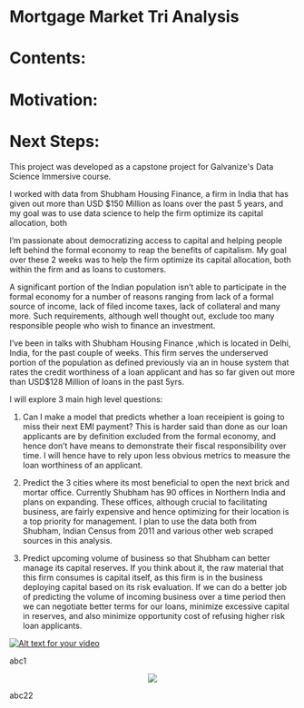 # Mortgage Market Tri Analysis

# Contents:

# Motivation:

# Next Steps:
This project was developed as a capstone project for Galvanize's Data Science Immersive course.

I worked with data from Shubham Housing Finance, a firm in India that has given out more than USD $150 Million as loans over the past 5 years, and my goal was to use data science to help the firm optimize its capital allocation, both 

I’m passionate about democratizing access to capital and helping people left behind the formal economy to reap the benefits of capitalism. My goal over these 2 weeks was to help the firm optimize its capital allocation, both within the firm and as loans to customers.

A significant portion of the Indian population isn’t able to participate in the formal economy for a number of reasons ranging from lack of a formal source of income, lack of filed income taxes, lack of collateral and many more. Such requirements, although well thought out, exclude too many responsible people who wish to finance an investment.

I’ve been in talks with Shubham Housing Finance ,which is located in Delhi, India, for the past couple of weeks. This firm serves the underserved portion of the population as defined previously via an in house system that rates the credit worthiness of a loan applicant and has so far given out more than USD$128 Million of loans in the past 5yrs.


I will explore 3 main high level questions:

1.	Can I make a model that predicts whether a loan receipient is going to miss their next EMI payment? This is harder said than done as our loan applicants are by definition excluded from the formal economy, and hence don’t have means to demonstrate their fiscal responsibility over time. I will hence have to rely upon less obvious metrics to measure the loan worthiness of an applicant.

2.	Predict the 3 cities where its most beneficial to open the next brick and mortar office. Currently Shubham has 90 offices in Northern India and plans on expanding. These offices, although crucial to facilitating business, are fairly expensive and hence optimizing for their location is a top priority for management. I plan to use the data both from Shubham, Indian Census from 2011 and various other web scraped sources in this analysis.

3.	Predict upcoming volume of business so that Shubham can better manage its capital reserves. If you think about it, the raw material that this firm consumes is capital itself, as this firm is in the business deploying capital based on its risk evaluation. If we can do a better job of predicting the volume of incoming business over a time period then we can negotiate better terms for our loans, minimize excessive capital in reserves, and also minimize opportunity cost of refusing higher risk loan applicants.

[![Alt text for your video](https://img.youtube.com/vi/F0mVX1ReX2s/0.jpg)](https://www.youtube.com/watch?v=F0mVX1ReX2s)

abc1
<a href="https://www.youtube.com/watch?v=F0mVX1ReX2s">
<div style="text-align:center"><img src = 'https://img.youtube.com/vi/F0mVX1ReX2s/0.jpg'/></div>
</a>

abc22
